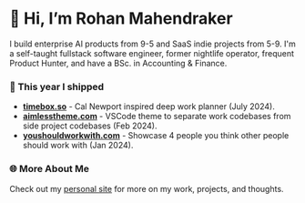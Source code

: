 # 👋 Hi, I’m Rohan Mahendraker

I build enterprise AI products from 9-5 and SaaS indie projects from 5-9. I'm a self-taught fullstack software engineer, former nightlife operator, frequent Product Hunter, and have a BSc. in Accounting & Finance.

### 🚀 This year I shipped
- [**timebox.so**](https://timebox.so) - Cal Newport inspired deep work planner (July 2024).
- [**aimlesstheme.com**](https://aimlesstheme.com) - VSCode theme to separate work codebases from side project codebases (Feb 2024).
- [**youshouldworkwith.com**](https://youshouldworkwith.com) - Showcase 4 people you think other people should work with (Jan 2024).

### 🌐 More About Me
Check out my [personal site](https://www.mahendraker.com/) for more on my work, projects, and thoughts.
